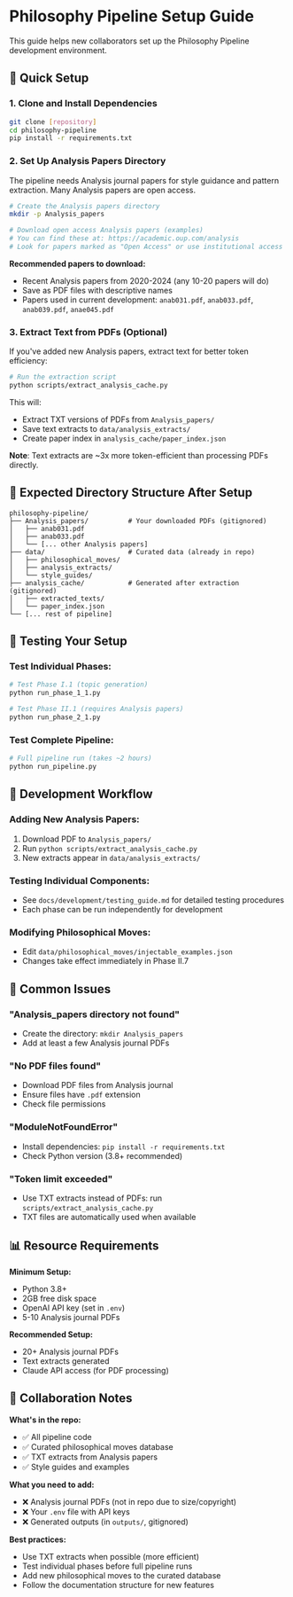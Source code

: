# Philosophy Pipeline Setup Guide

This guide helps new collaborators set up the Philosophy Pipeline development environment.

## 🚀 Quick Setup

### 1. **Clone and Install Dependencies**
```bash
git clone [repository]
cd philosophy-pipeline
pip install -r requirements.txt
```

### 2. **Set Up Analysis Papers Directory**

The pipeline needs Analysis journal papers for style guidance and pattern extraction. Many Analysis papers are open access.

```bash
# Create the Analysis papers directory
mkdir -p Analysis_papers

# Download open access Analysis papers (examples)
# You can find these at: https://academic.oup.com/analysis
# Look for papers marked as "Open Access" or use institutional access
```

**Recommended papers to download:**
- Recent Analysis papers from 2020-2024 (any 10-20 papers will do)
- Save as PDF files with descriptive names
- Papers used in current development: `anab031.pdf`, `anab033.pdf`, `anab039.pdf`, `anae045.pdf`

### 3. **Extract Text from PDFs (Optional)**
If you've added new Analysis papers, extract text for better token efficiency:

```bash
# Run the extraction script
python scripts/extract_analysis_cache.py
```

This will:
- Extract TXT versions of PDFs from `Analysis_papers/`
- Save text extracts to `data/analysis_extracts/`
- Create paper index in `analysis_cache/paper_index.json`

**Note**: Text extracts are ~3x more token-efficient than processing PDFs directly.

## 📁 **Expected Directory Structure After Setup**

```
philosophy-pipeline/
├── Analysis_papers/          # Your downloaded PDFs (gitignored)
│   ├── anab031.pdf
│   ├── anab033.pdf
│   └── [... other Analysis papers]
├── data/                     # Curated data (already in repo)
│   ├── philosophical_moves/
│   ├── analysis_extracts/
│   └── style_guides/
├── analysis_cache/           # Generated after extraction (gitignored)
│   ├── extracted_texts/
│   └── paper_index.json
└── [... rest of pipeline]
```

## 🧪 **Testing Your Setup**

### Test Individual Phases:
```bash
# Test Phase I.1 (topic generation)
python run_phase_1_1.py

# Test Phase II.1 (requires Analysis papers)
python run_phase_2_1.py
```

### Test Complete Pipeline:
```bash
# Full pipeline run (takes ~2 hours)
python run_pipeline.py
```

## 🔧 **Development Workflow**

### **Adding New Analysis Papers:**
1. Download PDF to `Analysis_papers/`
2. Run `python scripts/extract_analysis_cache.py`
3. New extracts appear in `data/analysis_extracts/`

### **Testing Individual Components:**
- See `docs/development/testing_guide.md` for detailed testing procedures
- Each phase can be run independently for development

### **Modifying Philosophical Moves:**
- Edit `data/philosophical_moves/injectable_examples.json`
- Changes take effect immediately in Phase II.7

## 🚨 **Common Issues**

### **"Analysis_papers directory not found"**
- Create the directory: `mkdir Analysis_papers`
- Add at least a few Analysis journal PDFs

### **"No PDF files found"**
- Download PDF files from Analysis journal
- Ensure files have `.pdf` extension
- Check file permissions

### **"ModuleNotFoundError"**
- Install dependencies: `pip install -r requirements.txt`
- Check Python version (3.8+ recommended)

### **"Token limit exceeded"**
- Use TXT extracts instead of PDFs: run `scripts/extract_analysis_cache.py`
- TXT files are automatically used when available

## 📊 **Resource Requirements**

**Minimum Setup:**
- Python 3.8+
- 2GB free disk space
- OpenAI API key (set in `.env`)
- 5-10 Analysis journal PDFs

**Recommended Setup:**
- 20+ Analysis journal PDFs
- Text extracts generated
- Claude API access (for PDF processing)

## 🤝 **Collaboration Notes**

**What's in the repo:**
- ✅ All pipeline code
- ✅ Curated philosophical moves database
- ✅ TXT extracts from Analysis papers
- ✅ Style guides and examples

**What you need to add:**
- ❌ Analysis journal PDFs (not in repo due to size/copyright)
- ❌ Your `.env` file with API keys
- ❌ Generated outputs (in `outputs/`, gitignored)

**Best practices:**
- Use TXT extracts when possible (more efficient)
- Test individual phases before full pipeline runs
- Add new philosophical moves to the curated database
- Follow the documentation structure for new features 